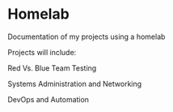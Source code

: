 # Homelab

Documentation of my projects using a homelab

Projects will include:

Red Vs. Blue Team Testing

Systems Administration and Networking

DevOps and Automation
